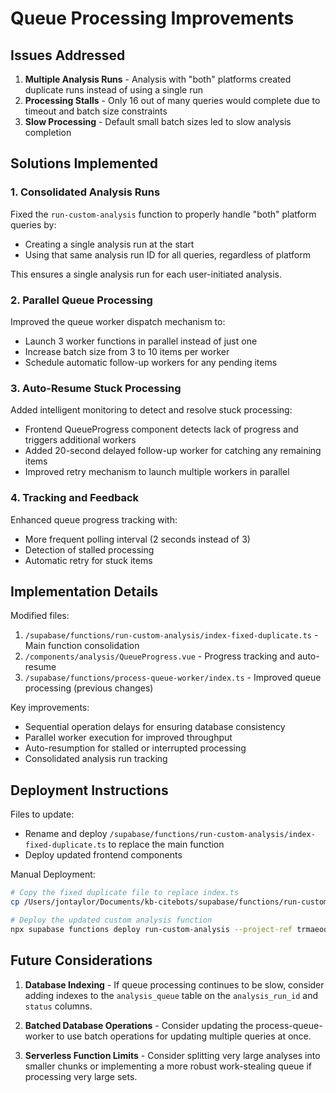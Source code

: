 # Queue Processing Improvements

## Issues Addressed

1. **Multiple Analysis Runs** - Analysis with "both" platforms created duplicate runs instead of using a single run
2. **Processing Stalls** - Only 16 out of many queries would complete due to timeout and batch size constraints
3. **Slow Processing** - Default small batch sizes led to slow analysis completion

## Solutions Implemented

### 1. Consolidated Analysis Runs

Fixed the `run-custom-analysis` function to properly handle "both" platform queries by:
- Creating a single analysis run at the start
- Using that same analysis run ID for all queries, regardless of platform

This ensures a single analysis run for each user-initiated analysis.

### 2. Parallel Queue Processing

Improved the queue worker dispatch mechanism to:
- Launch 3 worker functions in parallel instead of just one
- Increase batch size from 3 to 10 items per worker
- Schedule automatic follow-up workers for any pending items

### 3. Auto-Resume Stuck Processing

Added intelligent monitoring to detect and resolve stuck processing:
- Frontend QueueProgress component detects lack of progress and triggers additional workers
- Added 20-second delayed follow-up worker for catching any remaining items
- Improved retry mechanism to launch multiple workers in parallel

### 4. Tracking and Feedback

Enhanced queue progress tracking with:
- More frequent polling interval (2 seconds instead of 3)
- Detection of stalled processing
- Automatic retry for stuck items

## Implementation Details

Modified files:
1. `/supabase/functions/run-custom-analysis/index-fixed-duplicate.ts` - Main function consolidation
2. `/components/analysis/QueueProgress.vue` - Progress tracking and auto-resume
3. `/supabase/functions/process-queue-worker/index.ts` - Improved queue processing (previous changes)

Key improvements:
- Sequential operation delays for ensuring database consistency
- Parallel worker execution for improved throughput
- Auto-resumption for stalled or interrupted processing
- Consolidated analysis run tracking

## Deployment Instructions

Files to update:
- Rename and deploy `/supabase/functions/run-custom-analysis/index-fixed-duplicate.ts` to replace the main function
- Deploy updated frontend components

Manual Deployment:
```bash
# Copy the fixed duplicate file to replace index.ts
cp /Users/jontaylor/Documents/kb-citebots/supabase/functions/run-custom-analysis/index-fixed-duplicate.ts /Users/jontaylor/Documents/kb-citebots/supabase/functions/run-custom-analysis/index.ts

# Deploy the updated custom analysis function
npx supabase functions deploy run-custom-analysis --project-ref trmaeodthlywcjwfzdka --no-verify-jwt
```

## Future Considerations

1. **Database Indexing** - If queue processing continues to be slow, consider adding indexes to the `analysis_queue` table on the `analysis_run_id` and `status` columns.

2. **Batched Database Operations** - Consider updating the process-queue-worker to use batch operations for updating multiple queries at once.

3. **Serverless Function Limits** - Consider splitting very large analyses into smaller chunks or implementing a more robust work-stealing queue if processing very large sets.
